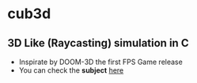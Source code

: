 # cub3d
## 3D Like (Raycasting) simulation in C
- Inspirate by DOOM-3D the first FPS Game release
- You can check the **subject** [here](https://cdn.intra.42.fr/pdf/pdf/53154/en.subject.pdf)
